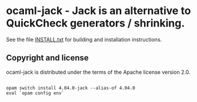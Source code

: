 ocaml-jack - Jack is an alternative to QuickCheck generators / shrinking.
=========================================================================

See the file [INSTALL.txt](INSTALL.txt) for building and installation
instructions.

Copyright and license
---------------------

ocaml-jack is distributed under the terms of the Apache license version 2.0.

``` shell

opam switch install 4.04.0-jack --alias-of 4.04.0
eval `opam config env`
```
